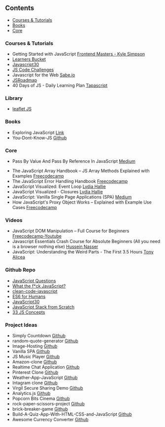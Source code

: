 ## Contents

- [Courses & Tutorials](#courses-$-tutorials)
- [Books](#books)
- [Core](#core)

### Courses & Tutorials

- Getting Started with JavaScript [Frontend Masters - Kyle Simpson](https://frontendmasters.com/courses/getting-started-javascript-v2/)
- [Learners Bucket](https://learnersbucket.com/)
- [Javascript30](https://javascript30.com/)
- [JS Code Challenges](https://jscodechallenges.vercel.app/)
- Javascript for the Web [Sabe.io](https://sabe.io/classes/javascript/introduction)
- [JSRoadmap](https://jsroadmap.com/)
- 40 Days of JS - Daily Learning Plan [Tapascript](https://atapas.notion.site/40-Days-of-JS-Daily-Learning-Plan-193b7e47a3df80c1868cea5881f0b160)

### Library

- [leaflet JS](https://leafletjs.com/)

### Books

- Exploring JavaScript [Link](https://exploringjs.com/js/index.html)
- You-Dont-Know-JS [Github](https://github.com/getify/You-Dont-Know-JS)

### Core

* Pass By Value And Pass By Reference In JavaScript [Medium](https://medium.com/nodesimplified/javascript-pass-by-value-and-pass-by-reference-in-javascript-fcf10305aa9c)
- The JavaScript Array Handbook – JS Array Methods Explained with Examples [Freecodecamp](https://www.freecodecamp.org/news/the-javascript-array-handbook/)
- The JavaScript Error Handling Handbook [Freecodecamp](https://www.freecodecamp.org/news/the-javascript-error-handling-handbook/)
- JavaScript Visualized: Event Loop [Lydia Hallie](https://web.archive.org/web/20230325052042/https://dev.to/lydiahallie/javascript-visualized-event-loop-3dif)
- JavaScript Visualized - Closures [Lydia Hallie](https://youtu.be/6Ixyltr8_R0?si=4ds-YJZ6Bimwv0Lc)
- JavaScript: Vanilla Single Page Applications (SPA) [Medium](https://medium.com/better-programming/js-vanilla-script-spa-1b29b43ea475)
- How JavaScript's Proxy Object Works – Explained with Example Use Cases [Freecodecamp](https://www.freecodecamp.org/news/javascript-proxy-object)

### Videos 

- JavaScript DOM Manipulation – Full Course for Beginners [Freecodecamp-Youtube](https://youtu.be/5fb2aPlgoys?si=95NDzzIYC-zO7k3X)
- Javascript Essentials Crash Course for Absolute Beginners (All you need is a browser nothing else) [Hussein Nasser](https://youtu.be/ZM7gXus7BH8?si=mjCO_NTsm9PNKlIN)
- JavaScript: Understanding the Weird Parts - The First 3.5 Hours [Tony Alicea](https://youtu.be/Bv_5Zv5c-Ts?si=fP-LGTvU5ggbVU8R)

### Github Repo

- [JavaScript Questions](https://github.com/lydiahallie/javascript-questions)
- [What the f*ck JavaScript?](https://github.com/denysdovhan/wtfjs)
- [clean-code-javascript](https://github.com/ryanmcdermott/clean-code-javascript)
- [ES6 for Humans](https://github.com/metagrover/ES6-for-humans)
- [JavaScript30](https://github.com/wesbos/JavaScript30)
- [JavaScript Stack from Scratch](https://github.com/verekia/js-stack-from-scratch)
- [33 JS Concepts](https://github.com/leonardomso/33-js-concepts)

### Project Ideas

- Simply Countdown [Github](https://github.com/VincentLoy/simplyCountdown.js)
- random-quote-generator [Github](https://github.com/RichardJamesWard/JS-Random-Quote-Generator)
- Image-Hosting [Github](https://github.com/JoyShaheb/Project-image-repo/tree/main/Form-Validation)
- Vanilla SPA [Github](https://github.com/SantiagoGdaR/vanilla-spa)
- JS Music Player [Github](https://github.com/sayantanm19/js-music-player)
- Amazon-clone [Github](https://github.com/MartsTech/amazon-clone)
- Realtime Chat Application [Github](https://github.com/adrianhajdin/project_chat_application)
- Pinterest Clone [Github](https://github.com/zackha/nuxtcommerce)
- Weather-App-JavaScript [Github](https://github.com/CodeExplainedRepo/Weather-App-JavaScript)
- Intagram clone [Github](https://github.com/bzapata95/instagram-clone)
- Virgil Secure Sharing Demo [Github](https://github.com/VirgilSecurity/demo-sharing-js)
- Analytics.js [Github](https://github.com/segmentio/analytics.js/)
- Popcorn Bits Cinema [Github](https://github.com/dangconnie/movie-app)
- rock-paper-scissors-project [Github](https://github.com/romeojeremiah/rock-paper-scissors-project)
- brick-breaker-game [Github](https://github.com/JS-Beginners/brick-breaker-game)
- Build-A-Quiz-App-With-HTML-CSS-and-JavaScript [Github](https://github.com/jamesqquick/Build-A-Quiz-App-With-HTML-CSS-and-JavaScript)
- Awesome Currency Converter [Github](https://codepen.io/verreauxblack/pen/xxEmEXq)